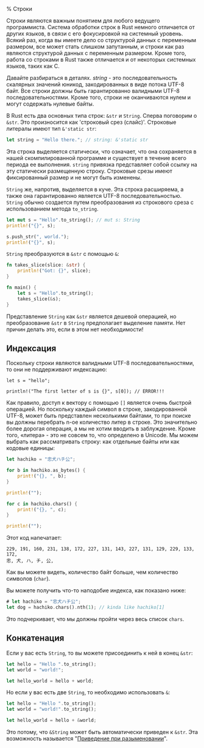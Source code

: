 % Строки

Строки являются важным понятием для любого ведущего программиста. Система
обработки строк в Rust немного отличается от других языков, в связи с его
фокусировкой на системный уровень. Всякий раз, когда вы имеете дело со
структурой данных с переменным размером, все может стать слишком запутанным, и
строки как раз являются структурой данных с переменным размером. Кроме того,
работа со строками в Rust также отличается и от некоторых системных языков,
таких как C.

Давайте разбираться в деталях. *string* - это последовательность скалярных
значений юникод, закодированных в виде потока UTF-8 байт. Все строки должны быть
гарантированно валидными UTF-8 последовательностями. Кроме того, строки не
оканчиваются нулем и могут содержать нулевые байты.

В Rust есть два основных типа строк: `&str` и `String`. Сперва поговорим о
`&str`. Это произносится как 'строковый срез (слайс)'. Строковые литералы имеют
тип `&'static str`:

```rust
let string = "Hello there."; // string: &'static str
```

Эта строка выделяется статически, что означает, что она сохраняется в нашей
скомпилированной программе и существует в течение всего периода ее выполнения.
`string` привязка представляет собой ссылку на эту статически размещенную
строку. Строковые срезы имеют фиксированный размер и не могут быть изменены.

`String` же, напротив, выделяется в куче. Эта строка расширяема, а также она
гарантированно является UTF-8 последовательностью. `String` обычно создается
путем преобразования из строкового среза с использованием метода `to_string`.

```rust
let mut s = "Hello".to_string(); // mut s: String
println!("{}", s);

s.push_str(", world.");
println!("{}", s);
```

`String` преобразуются в `&str` с помощью `&`:

```rust
fn takes_slice(slice: &str) {
    println!("Got: {}", slice);
}

fn main() {
    let s = "Hello".to_string();
    takes_slice(&s);
}
```

Представление `String` как `&str` является дешевой операцией, но преобразование
`&str` в `String` предполагает выделение памяти. Нет причин делать это, если в
этом нет необходимости!

## Индексация

Поскольку строки являются валидными UTF-8 последовательностями, то они не
поддерживают индексацию:

```rust,ignore
let s = "hello";

println!("The first letter of s is {}", s[0]); // ERROR!!!
```

Как правило, доступ к вектору с помощью `[]` является очень быстрой операцией.
Но поскольку каждый символ в строке, закодированной UTF-8, может быть
представлен несколькими байтами, то при поиске вы должны перебрать n-ое
количество литер в строке. Это значительно более дорогая операция, а мы не хотим
вводить в заблуждение. Кроме того, «литера» - это не совсем то, что определено в
Unicode. Мы можем выбрать как рассматривать строку: как отдельные байты или как
кодовые единицы:

```rust
let hachiko = "忠犬ハチ公";

for b in hachiko.as_bytes() {
    print!("{}, ", b);
}

println!("");

for c in hachiko.chars() {
    print!("{}, ", c);
}

println!("");
```

Этот код напечатает:

```text
229, 191, 160, 231, 138, 172, 227, 131, 143, 227, 131, 129, 229, 133, 172, 
忠, 犬, ハ, チ, 公, 
```

Как вы можете видеть, количество байт больше, чем количество символов (`char`).

Вы можете получить что-то наподобие индекса, как показано ниже:

```rust
# let hachiko = "忠犬ハチ公";
let dog = hachiko.chars().nth(1); // kinda like hachiko[1]
```

Это подчеркивает, что мы должны пройти через весь список `chars`.

## Конкатенация

Если у вас есть `String`, то вы можете присоединить к ней в конец `&str`:

```rust
let hello = "Hello ".to_string();
let world = "world!";

let hello_world = hello + world;
```

Но если у вас есть две `String`, то необходимо использовать `&`:

```rust
let hello = "Hello ".to_string();
let world = "world!".to_string();

let hello_world = hello + &world;
```

Это потому, что `&String` может быть автоматически приведен к `&str`. Эта
возможность называется "[Приведение при разыменовании][dc]".

[dc]: deref-coercions.html
